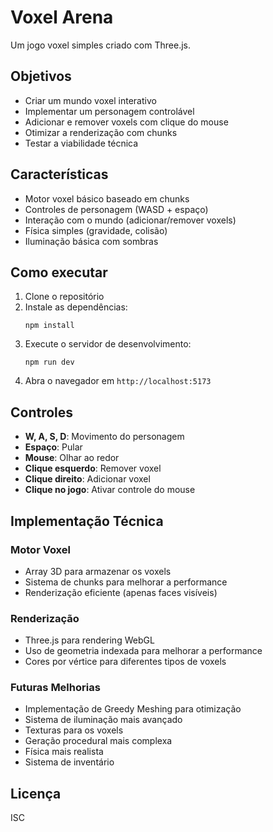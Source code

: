 # Voxel Arena

Um jogo voxel simples criado com Three.js.

## Objetivos

- Criar um mundo voxel interativo
- Implementar um personagem controlável
- Adicionar e remover voxels com clique do mouse
- Otimizar a renderização com chunks
- Testar a viabilidade técnica

## Características

- Motor voxel básico baseado em chunks
- Controles de personagem (WASD + espaço)
- Interação com o mundo (adicionar/remover voxels)
- Física simples (gravidade, colisão)
- Iluminação básica com sombras

## Como executar

1. Clone o repositório
2. Instale as dependências:
   ```
   npm install
   ```
3. Execute o servidor de desenvolvimento:
   ```
   npm run dev
   ```
4. Abra o navegador em `http://localhost:5173`

## Controles

- **W, A, S, D**: Movimento do personagem
- **Espaço**: Pular
- **Mouse**: Olhar ao redor
- **Clique esquerdo**: Remover voxel
- **Clique direito**: Adicionar voxel
- **Clique no jogo**: Ativar controle do mouse

## Implementação Técnica

### Motor Voxel
- Array 3D para armazenar os voxels
- Sistema de chunks para melhorar a performance
- Renderização eficiente (apenas faces visíveis)

### Renderização
- Three.js para rendering WebGL
- Uso de geometria indexada para melhorar a performance
- Cores por vértice para diferentes tipos de voxels

### Futuras Melhorias
- Implementação de Greedy Meshing para otimização
- Sistema de iluminação mais avançado
- Texturas para os voxels
- Geração procedural mais complexa
- Física mais realista
- Sistema de inventário

## Licença
ISC 